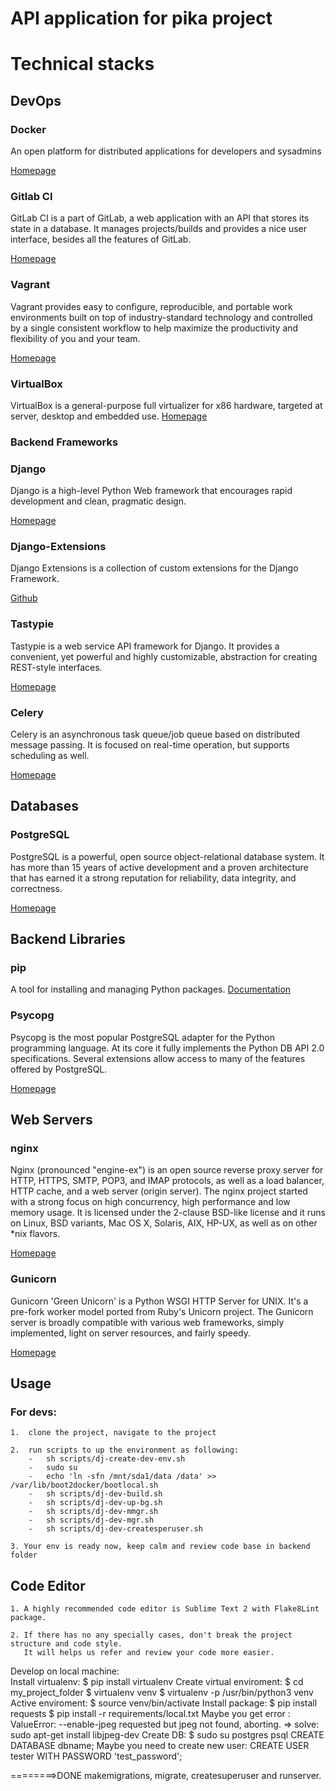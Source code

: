 # API application for pika project

# Technical stacks

## DevOps
### Docker

An open platform for distributed applications for developers and sysadmins

[Homepage](https://www.docker.com/)

### Gitlab CI

GitLab CI is a part of GitLab, a web application with an API that stores its state in a database. It manages projects/builds and provides a nice user interface, besides all the features of GitLab.

[Homepage](https://about.gitlab.com/gitlab-ci/)

### Vagrant

Vagrant provides easy to configure, reproducible, and portable work environments built on top of industry-standard technology and controlled by a single consistent workflow to help maximize the productivity and flexibility of you and your team.

[Homepage](http://www.vagrantup.com/)

### VirtualBox

VirtualBox is a general-purpose full virtualizer for x86 hardware, targeted at server, desktop and embedded use.
[Homepage](https://www.virtualbox.org)

### Backend Frameworks

### Django

Django is a high-level Python Web framework that encourages rapid development and clean, pragmatic design.

[Homepage](https://www.djangoproject.com/)

### Django-Extensions

Django Extensions is a collection of custom extensions for the Django Framework.

[Github](https://github.com/django-extensions/django-extensions)

### Tastypie

Tastypie is a web service API framework for Django. It provides a convenient, yet powerful and highly customizable, abstraction for creating REST-style interfaces.

[Homepage](https://django-tastypie.readthedocs.org/en/latest/)

### Celery

Celery is an asynchronous task queue/job queue based on distributed message passing.  It is focused on real-time operation, but supports scheduling as well.

[Homepage](http://www.celeryproject.org/)

## Databases

### PostgreSQL

PostgreSQL is a powerful, open source object-relational database system. It has more than 15 years of active development and a proven architecture that has earned it a strong reputation for reliability, data integrity, and correctness.

[Homepage](http://www.postgresql.org/)

## Backend Libraries

### pip

A tool for installing and managing Python packages.
[Documentation](http://www.pip-installer.org/en/latest/)

### Psycopg

Psycopg is the most popular PostgreSQL adapter for the Python programming language. At its core it fully implements the Python DB API 2.0 specifications. Several extensions allow access to many of the features offered by PostgreSQL.

[Homepage](http://initd.org/psycopg/)

## Web Servers

### nginx

Nginx (pronounced "engine-ex") is an open source reverse proxy server for HTTP, HTTPS, SMTP, POP3, and IMAP protocols, as well as a load balancer, HTTP cache, and a web server (origin server). The nginx project started with a strong focus on high concurrency, high performance and low memory usage. It is licensed under the 2-clause BSD-like license and it runs on Linux, BSD variants, Mac OS X, Solaris, AIX, HP-UX, as well as on other *nix flavors.

[Homepage](http://nginx.org/)

### Gunicorn

Gunicorn 'Green Unicorn' is a Python WSGI HTTP Server for UNIX. It's a pre-fork worker model ported from Ruby's Unicorn project. The Gunicorn server is broadly compatible with various web frameworks, simply implemented, light on server resources, and fairly speedy.

[Homepage](http://gunicorn.org/)


## Usage

### For devs:

	1.	clone the project, navigate to the project

	2.	run scripts to up the environment as following:
		-	sh scripts/dj-create-dev-env.sh
		-	sudo su
		-	echo 'ln -sfn /mnt/sda1/data /data' >> /var/lib/boot2docker/bootlocal.sh
		-   sh scripts/dj-dev-build.sh
		-   sh scripts/dj-dev-up-bg.sh
		-   sh scripts/dj-dev-mmgr.sh
		-   sh scripts/dj-dev-mgr.sh
		-   sh scripts/dj-dev-createsperuser.sh
	
	3. Your env is ready now, keep calm and review code base in backend folder

## Code Editor

    1. A highly recommended code editor is Sublime Text 2 with Flake8Lint package.
    
    2. If there has no any specially cases, don't break the project structure and code style. 
       It will helps us refer and review your code more easier.

    
Develop on local machine:    
Install virtualenv: 
$ pip install virtualenv
Create virtual enviroment:
$ cd my_project_folder
$ virtualenv venv
$ virtualenv -p /usr/bin/python3 venv
Active enviroment:
$ source venv/bin/activate
Install package:
$ pip install requests
$ pip install -r requirements/local.txt 
Maybe you get error : ValueError: --enable-jpeg requested but jpeg not found, aborting.
=> solve: sudo apt-get install libjpeg-dev
Create DB:
$ sudo su postgres
psql
CREATE DATABASE dbname;
Maybe you need to create new user:
CREATE USER tester WITH PASSWORD 'test_password';



========>DONE 
makemigrations, migrate, createsuperuser and runserver.